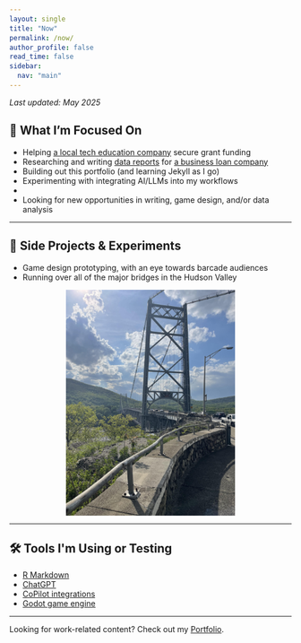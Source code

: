 ```yaml
---
layout: single
title: "Now"
permalink: /now/
author_profile: false
read_time: false
sidebar:
  nav: "main"
---
```


_Last updated: May 2025_

<h2 class="section-header">🧠 What I’m Focused On</h2>

- Helping [a local tech education company](https://openhubproject.com/) secure grant funding
- Researching and writing [data reports](../portfolio/economic-trends) for [a business loan company](https://www.nationalbusiness.capital.com)
- Building out this portfolio (and learning Jekyll as I go)
- Experimenting with integrating AI/LLMs into my workflows
- 
- Looking for new opportunities in writing, game design, and/or data analysis

---

<h2 class="section-header">🧪 Side Projects & Experiments</h2>

- Game design prototyping, with an eye towards barcade audiences
- Running over all of the major bridges in the Hudson Valley
<img src="/assets/images/BearMountainBridge.jpg" alt="Bear Mountain Bridge" style="display:block; margin:auto; width:60%;" />

---

<h2 class="section-header"> 🛠 Tools I'm Using or Testing</h2>

- [R Markdown](https://rmarkdown.rstudio.com/)
- [ChatGPT](https://chatgpt.com/)
- [CoPilot integrations](https://copilot.microsoft.com/chats/mkbJ8opRfFJUaRwqU3wbc)
- [Godot game engine](https://godotengine.org/) 

---

Looking for work-related content? Check out my [Portfolio](/portfolio/).
